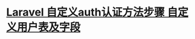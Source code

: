 <h1><a href="https://www.cnblogs.com/dingfei/articles/10289278.html" target="_blank">Laravel 自定义auth认证方法步骤 自定义用户表及字段<a></h1>
